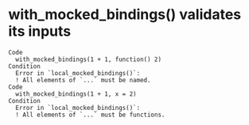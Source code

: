 # with_mocked_bindings() validates its inputs

    Code
      with_mocked_bindings(1 + 1, function() 2)
    Condition
      Error in `local_mocked_bindings()`:
      ! All elements of `...` must be named.
    Code
      with_mocked_bindings(1 + 1, x = 2)
    Condition
      Error in `local_mocked_bindings()`:
      ! All elements of `...` must be functions.


